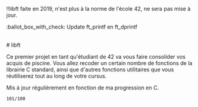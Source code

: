 ‼️libft faite en 2019, n'est plus à la norme de l'école 42, ne sera pas mise à jour.<br />
<p>:ballot_box_with_check: Update ft_printf en ft_dprintf</p><br/>
# libft

<p>Ce premier projet en tant qu'étudiant de 42 va vous faire consolider vos acquis de piscine. Vous allez recoder un certain nombre de fonctions de la librairie C standard, ainsi que d'autres fonctions utilitaires que vous réutiliserez tout au long de votre cursus. </p>
<p>Mis à jour régulièrement en fonction de ma progression en C.</p>

````
101/100
